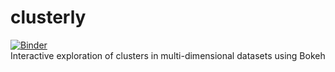 # clusterly
[![Binder](https://mybinder.org/badge_logo.svg)](https://mybinder.org/v2/gh/gherka/clusterly/master?filepath=Interactive%20Clustering.ipynb)
<br>
Interactive exploration of clusters in multi-dimensional datasets using Bokeh
</br>
